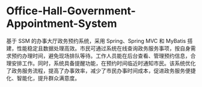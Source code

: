 # Office-Hall-Government-Appointment-System
基于 SSM 的办事大厅政务预约系统，采用 Spring、Spring MVC 和 MyBatis 搭建，性能稳定且数据处理高效。市民可通过系统在线查询政务服务事项，按自身需求预约办理时间，避免现场排队等待。工作人员能在后台查看、管理预约信息，合理安排工作。同时，系统具备提醒功能，在预约时间临近时通知市民。该系统优化了政务服务流程，提高了办事效率，减少了市民办事时间成本，促进政务服务便捷化、智能化，提升群众满意度。 

